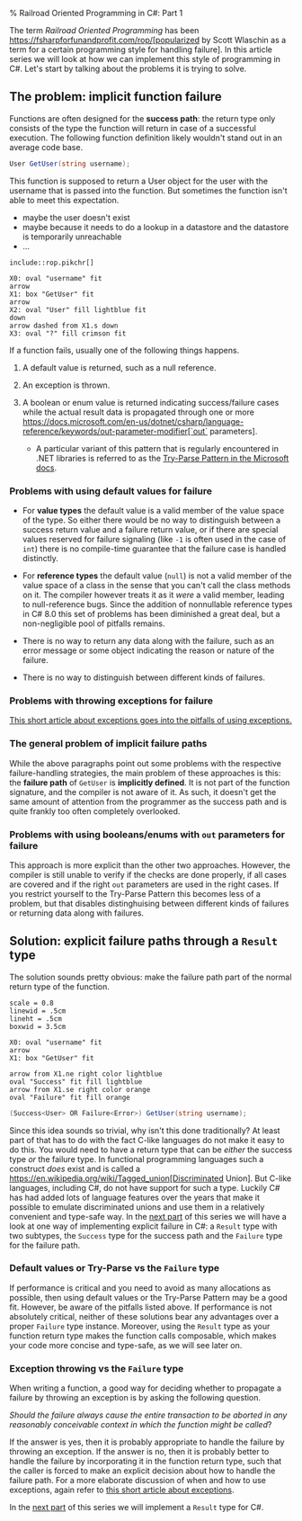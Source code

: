 % Railroad Oriented Programming in C#: Part 1

The term _Railroad Oriented Programming_ has been https://fsharpforfunandprofit.com/rop/[popularized by Scott Wlaschin as a term for a certain programming style for handling failure].
In this article series we will look at how we can implement this style of programming in C#.
Let's start by talking about the problems it is trying to solve.

## The problem: implicit function failure

Functions are often designed for the **success path**: the return type only consists of the type the function will return in case of a successful execution.
The following function definition likely wouldn't stand out in an average code base.

~~~~cs
User GetUser(string username);
~~~~

This function is supposed to return a User object for the user with the username that is passed into the function.
But sometimes the function isn't able to meet this expectation.

- maybe the user doesn't exist
- maybe because it needs to do a lookup in a datastore and the datastore is temporarily unreachable
- ...

~~~~pikchr
include::rop.pikchr[]

X0: oval "username" fit
arrow
X1: box "GetUser" fit
arrow 
X2: oval "User" fill lightblue fit
down
arrow dashed from X1.s down
X3: oval "?" fill crimson fit
~~~~

If a function fails, usually one of the following things happens.

1. A default value is returned, such as a null reference.

2. An exception is thrown.

3. A boolean or enum value is returned indicating success/failure cases while the actual result data is propagated through one or more https://docs.microsoft.com/en-us/dotnet/csharp/language-reference/keywords/out-parameter-modifier[`out` parameters].
    * A particular variant of this pattern that is regularly encountered in .NET libraries is referred to as the [Try-Parse Pattern in the Microsoft docs](https://docs.microsoft.com/en-us/dotnet/standard/design-guidelines/exceptions-and-performance#try-parse-pattern).


### Problems with using default values for failure
- For **value types** the default value is a valid member of the value space of the type. So either there would be no way to distinguish between a success return value and a failure return value, or if there are special values reserved for failure signaling (like `-1` is often used in the case of `int`) there is no compile-time guarantee that the failure case is handled distinctly.

- For **reference types** the default value (`null`) is not a valid member of the value space of a class in the sense that you can't call the class methods on it. The compiler however treats it as it _were_ a valid member, leading to null-reference bugs. Since the addition of nonnullable reference types in C# 8.0 this set of problems has been diminished a great deal, but a non-negligible pool of pitfalls remains.

- There is no way to return any data along with the failure, such as an error message or some object indicating the reason or nature of the failure.

- There is no way to distinguish between different kinds of failures.

### Problems with throwing exceptions for failure
[This short article about exceptions goes into the pitfalls of using exceptions.](/?page=exceptions-cs)

### The general problem of implicit failure paths
While the above paragraphs point out some problems with the respective failure-handling strategies, the main problem of these approaches is this: the **failure path** of `GetUser` is **implicitly defined**.
It is not part of the function signature, and the compiler is not aware of it.
As such, it doesn't get the same amount of attention from the programmer as the success path and is quite frankly too often completely overlooked.

### Problems with using booleans/enums with `out` parameters for failure
This approach is more explicit than the other two approaches. 
However, the compiler is still unable to verify if the checks are done properly, if all cases are covered and if the right `out` parameters are used in the right cases.
If you restrict yourself to the Try-Parse Pattern this becomes less of a problem, but that disables distinghuising between different kinds of failures or returning data along with failures.

## Solution: explicit failure paths through a `Result` type
The solution sounds pretty obvious: make the failure path part of the normal return type of the function.

~~~~pikchr
scale = 0.8
linewid = .5cm
lineht = .5cm
boxwid = 3.5cm

X0: oval "username" fit
arrow
X1: box "GetUser" fit

arrow from X1.ne right color lightblue
oval "Success" fit fill lightblue
arrow from X1.se right color orange
oval "Failure" fit fill orange
~~~~

~~~~cs
(Success<User> OR Failure<Error>) GetUser(string username);
~~~~

Since this idea sounds so trivial, why isn't this done traditionally?
At least part of that has to do with the fact C-like languages do not make it easy to do this.
You would need to have a return type that can be _either_ the success type _or_ the failure type.
In functional programming languages such a construct _does_ exist and is called a https://en.wikipedia.org/wiki/Tagged_union[Discriminated Union].
But C-like languages, including C#, do not have support for such a type.
Luckily C# has had added lots of language features over the years that make it possible to emulate discriminated unions and use them in a relatively convenient and type-safe way.
In the [next part](/?page=rop-cs-2) of this series we will have a look at one way of implementing explicit failure in C#: a `Result` type with two subtypes, the `Success` type for the success path and the `Failure` type for the failure path.

### Default values or Try-Parse vs the `Failure` type
If performance is critical and you need to avoid as many allocations as possible, then using default values or the Try-Parse Pattern may be a good fit.
However, be aware of the pitfalls listed above.
If performance is not absolutely critical, neither of these solutions bear any advantages over a proper `Failure` type instance.
Moreover, using the `Result` type as your function return type makes the function calls composable, which makes your code more concise and type-safe, as we will see later on.

### Exception throwing vs the `Failure` type
When writing a function, a good way for deciding whether to propagate a failure by throwing an exception is by asking the following question.

_Should the failure always cause the entire transaction to be aborted in any reasonably conceivable context in which the function might be called_?

If the answer is yes, then it is probably appropriate to handle the failure by throwing an exception.
If the answer is no, then it is probably better to handle the failure by incorporating it in the function return type, such that the caller is forced to make an explicit decision about how to handle the failure path.
For a more elaborate discussion of when and how to use exceptions, again refer to [this short article about exceptions](/?page=exceptions-cs).

In the [next part](/?page=rop-cs-2) of this series we will implement a `Result` type for C#.

